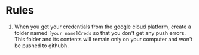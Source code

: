 # Rules
1. When you get your credentials from the google cloud platform, create a folder named `[your name]Creds` so that you don't get any push errors. This folder and its contents will remain only on your computer and won't be pushed to githubh.
